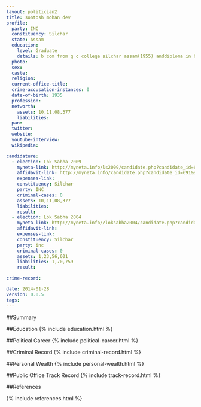 ```yaml
---
layout: politician2
title: sontosh mohan dev
profile: 
  party: INC
  constituency: Silchar
  state: Assam
  education: 
    level: Graduate
    details: b com from g c college silchar assam(1955) anddiploma in business administration from welsh collegeof advance tech&commerce,cardiff(uk) in the year 1960
  photo: 
  sex: 
  caste: 
  religion: 
  current-office-title: 
  crime-accusation-instances: 0
  date-of-birth: 1935
  profession: 
  networth: 
    assets: 10,11,08,377
    liabilities: 
  pan: 
  twitter: 
  website: 
  youtube-interview: 
  wikipedia: 

candidature: 
  - election: Lok Sabha 2009
    myneta-link: http://myneta.info/ls2009/candidate.php?candidate_id=691
    affidavit-link: http://myneta.info/candidate.php?candidate_id=691&scan=original
    expenses-link: 
    constituency: Silchar 
    party: INC
    criminal-cases: 0
    assets: 10,11,08,377
    liabilities: 
    result:  
  - election: Lok Sabha 2004
    myneta-link: http://myneta.info//loksabha2004/candidate.php?candidate_id=405
    affidavit-link: 
    expenses-link: 
    constituency: Silchar 
    party: inc
    criminal-cases: 0
    assets: 1,23,56,601
    liabilities: 1,70,759
    result:  

crime-record: 

date: 2014-01-28
version: 0.0.5
tags: 
---
```

##Summary


##Education
{% include education.html %}


##Political Career
{% include political-career.html %}


##Criminal Record
{% include criminal-record.html %}


##Personal Wealth
{% include personal-wealth.html %}


##Public Office Track Record
{% include track-record.html %}


##References


{% include references.html %}